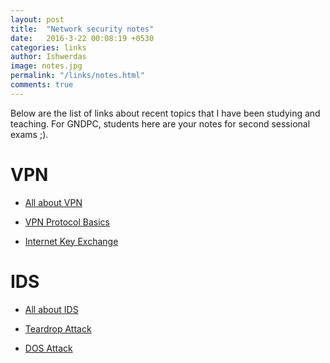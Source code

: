 ```yaml
---
layout: post
title:  "Network security notes"
date:   2016-3-22 00:08:19 +0530
categories: links
author: Ishwerdas
image: notes.jpg
permalink: "/links/notes.html"
comments: true
---
```


Below are the list of links about recent topics that I have been studying and teaching. For GNDPC, students here are your notes for second sessional exams ;).

# VPN

* [All about VPN](http://computer.howstuffworks.com/vpn.htm)

* [VPN Protocol Basics](https://www.bestvpn.com/blog/4147/pptp-vs-l2tp-vs-openvpn-vs-sstp-vs-ikev2/)

* [Internet Key Exchange](https://technet.microsoft.com/en-us/library/cc784994(v=ws.10).aspx)

# IDS

* [All about IDS](https://www.youtube.com/watch?v=c6T4Dnixc0k)

* [Teardrop Attack](https://www.techopedia.com/definition/4136/teardrop-attack)

* [DOS Attack](https://www.incapsula.com/ddos/ddos-attacks/denial-of-service.html)

